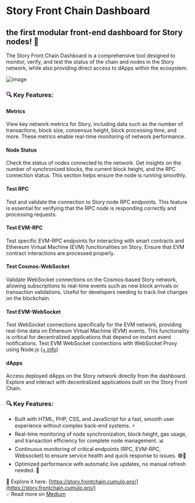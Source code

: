 # Story Front Chain Dashboard
## the first modular front-end dashboard for Story nodes! 🎉  

The Story Front Chain Dashboard is a comprehensive tool designed to monitor, verify, and test the status of the chain and nodes in the Story network, while also providing direct access to dApps within the ecosystem.

![image](https://github.com/user-attachments/assets/6c21ba35-ee38-4cfc-8a81-77de379c4466)

### 🔍 Key Features:  

#### Metrics  
View key network metrics for Story, including data such as the number of transactions, block size, consensus height, block processing time, and more. These metrics enable real-time monitoring of network performance.  

#### Node Status  
Check the status of nodes connected to the network. Get insights on the number of synchronized blocks, the current block height, and the RPC connection status. This section helps ensure the node is running smoothly.  

#### Test RPC  
Test and validate the connection to Story node RPC endpoints. This feature is essential for verifying that the RPC node is responding correctly and processing requests.  

#### Test EVM-RPC  
Test specific EVM-RPC endpoints for interacting with smart contracts and Ethereum Virtual Machine (EVM) functionalities on Story. Ensure that EVM contract interactions are processed properly.  

#### Test Cosmos-WebSocket  
Validate WebSocket connections on the Cosmos-based Story network, allowing subscriptions to real-time events such as new block arrivals or transaction validations. Useful for developers needing to track live changes on the blockchain.  

#### Test EVM-WebSocket  
Test WebSocket connections specifically for the EVM network, providing real-time data on Ethereum Virtual Machine (EVM) events. This functionality is critical for decentralized applications that depend on instant event notifications. Test EVM WebSocket connections with WebSocket Proxy using Node.js ([+ info](https://github.com/Cumulo-pro/Cumulo-Front-Chain/blob/main/webSocket/ProxyWebSocket.md))

#### dApps  
Access deployed dApps on the Story network directly from the dashboard. Explore and interact with decentralized applications built on the Story Front Chain.  

### 🔍 Key Features:  
  - Built with HTML, PHP, CSS, and JavaScript for a fast, smooth user experience without complex back-end systems. ⚡  
  - Real-time monitoring of node synchronization, block height, gas usage, and transaction efficiency for complete node management. 📊  
  - Continuous monitoring of critical endpoints (RPC, EVM-RPC, Websocket) to ensure service health and quick response to issues. 🟢🔴  
  - Optimized performance with automatic live updates, no manual refresh needed. 🔄
    


🔗 Explore it here: [https://story.frontchain.cumulo.pro/](https://story.frontchain.cumulo.pro/)  
💡 Read more on [Medium](https://medium.com/cumulo-pro/explore-the-story-front-chain-by-cumulo-37b7b28b2f44)
